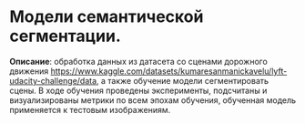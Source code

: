 # Модели семантической сегментации.

**Описание**: обработка данных из датасета со сценами дорожного движения https://www.kaggle.com/datasets/kumaresanmanickavelu/lyft-udacity-challenge/data, а также обучение модели сегментировать сцены. В ходе обучения проведены эксперименты, подсчитаны и визуализированы метрики по всем эпохам обучения, обученная модель применяется к тестовым изображениям.
